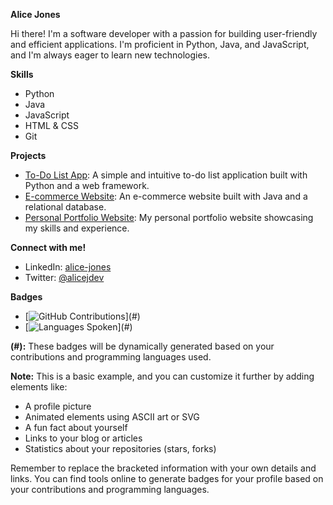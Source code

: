 **Alice Jones**

Hi there! I'm a software developer with a passion for building user-friendly and efficient applications. I'm proficient in Python, Java, and JavaScript, and I'm always eager to learn new technologies.

**Skills**

* Python
* Java
* JavaScript
* HTML & CSS
* Git

**Projects**

* [To-Do List App](https://github.com/alice-jones/to-do-list-app): A simple and intuitive to-do list application built with Python and a web framework.
* [E-commerce Website](https://github.com/alice-jones/e-commerce-website): An e-commerce website built with Java and a relational database.
* [Personal Portfolio Website](https://alicejones.com): My personal portfolio website showcasing my skills and experience.

**Connect with me!**

* LinkedIn: [alice-jones](https://www.linkedin.com/in/alice-jones)
* Twitter: [@alicejdev](https://twitter.com/alicejdev)

**Badges**

* [![[GitHub Contributions](https://github.com/badges/github-activity.svg?user=alice-jones)](https://github.com/alice-jones)](#)
* [![[Languages Spoken](https://github.com/badges/languages.svg)](https://github.com/alice-jones)](#)

**(#):** These badges will be dynamically generated based on your contributions and programming languages used.

**Note:** This is a basic example, and you can customize it further by adding elements like:

* A profile picture
* Animated elements using ASCII art or SVG
* A fun fact about yourself
* Links to your blog or articles
* Statistics about your repositories (stars, forks)

Remember to replace the bracketed information with your own details and links. You can find tools online to generate badges for your profile based on your contributions and programming languages.
